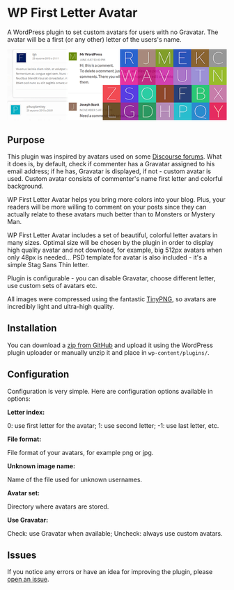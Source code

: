 WP First Letter Avatar
==============

A WordPress plugin to set custom avatars for users with no Gravatar. The avatar will be a first (or any other) letter of 
the users's name.

![WP First Letter Avatar banner](/assets/banner.png?raw=true)

## Purpose

This plugin was inspired by avatars used on some [Discourse forums](http://www.discourse.org/). What it does is, by 
default, check if commenter has a Gravatar assigned to his email address; if he has, Gravatar is displayed, if not - custom
avatar is used. Custom avatar consists of commenter's name first letter and colorful background. 

WP First Letter Avatar helps you bring more colors into your blog. Plus, your readers will be more willing to comment
on your posts since they can actually relate to these avatars much better than to Monsters or Mystery Man.

WP First Letter Avatar includes a set of beautiful, colorful letter avatars in many sizes. Optimal size will be chosen 
by the plugin in order to display high quality avatar and not download, for example, big 512px avatars when only 48px is
needed... PSD template for avatar is also included - it's a simple Stag Sans Thin letter. 

Plugin is configurable - you can disable Gravatar, choose different letter, use custom sets of avatars etc.

All images were compressed using the fantastic [TinyPNG](https://tinypng.com/), so avatars are incredibly light and ultra-high 
quality.

## Installation

You can download a
[zip from GitHub](https://github.com/DanielAGW/wp-first-letter-avatar/archive/master.zip) and upload it using the WordPress
plugin uploader or manually unzip it and place in ```wp-content/plugins/```. 

## Configuration

Configuration is very simple. Here are configuration options available in options:

**Letter index:**

0: use first letter for the avatar; 1: use second letter; -1: use last letter, etc.

**File format:**

File format of your avatars, for example png or jpg.

**Unknown image name:**

Name of the file used for unknown usernames.

**Avatar set:**

Directory where avatars are stored.

**Use Gravatar:**

Check: use Gravatar when available; Uncheck: always use custom avatars.

## Issues
If you notice any errors or have an idea for improving the plugin, please
[open an issue](https://github.com/DanielAGW/wp-first-letter-avatar/issues?state=open).